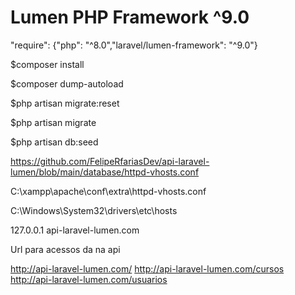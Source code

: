 # Lumen PHP Framework ^9.0

"require": {"php": "^8.0","laravel/lumen-framework": "^9.0"}

$composer install

$composer dump-autoload

$php artisan migrate:reset

$php artisan migrate

$php artisan db:seed

https://github.com/FelipeRfariasDev/api-laravel-lumen/blob/main/database/httpd-vhosts.conf

C:\xampp\apache\conf\extra\httpd-vhosts.conf

C:\Windows\System32\drivers\etc\hosts

127.0.0.1 api-laravel-lumen.com

Url para acessos da na api

http://api-laravel-lumen.com/
http://api-laravel-lumen.com/cursos
http://api-laravel-lumen.com/usuarios
